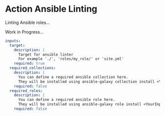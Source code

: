  Action Ansible Linting
===============================

Linting Ansible roles...

Work in Progress...

```yml
inputs:
  target:
    description: |
      Target for ansible linter
      For example './', 'roles/my_role/' or 'site.yml'
    required: true
  required_collections:
    description: |
      You can define a required ansible collection here.
      They will be installed using ansible-galaxy collection install <YourInput>.
    required: false
  required_roles:
    description: |
      You can define a required ansible role here.
      They will be installed using ansible-galaxy role install <YourInput>.
    required: false
```

